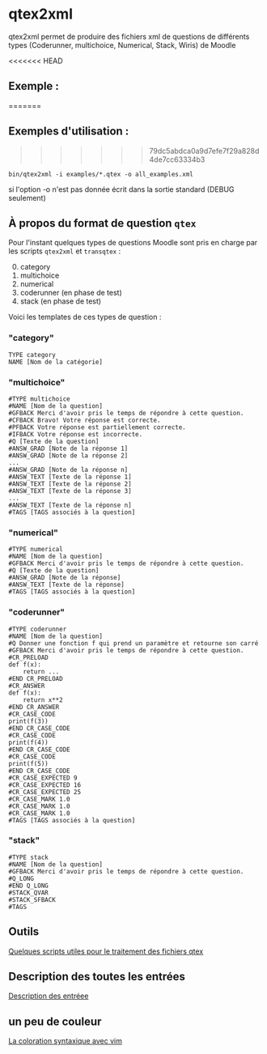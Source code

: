 # qtex2xml
qtex2xml permet de produire des fichiers xml de questions de différents types (Coderunner, multichoice, Numerical, Stack, Wiris) de Moodle

<<<<<<< HEAD
## Exemple : 
=======
## Exemples d'utilisation : 
>>>>>>> 79dc5abdca0a9d7efe7f29a828d4de7cc63334b3

    bin/qtex2xml -i examples/*.qtex -o all_examples.xml

si l'option -o n'est pas donnée écrit dans la sortie standard (DEBUG seulement)


## À propos du format de question `qtex`

Pour l'instant quelques types de questions Moodle sont pris en charge par les scripts 
`qtex2xml` et `transqtex` :

0. category
1. multichoice
2. numerical
3. coderunner (en phase de test)
3. stack      (en phase de test)

Voici les templates de ces types de question : 
### "category"
```
TYPE category
NAME [Nom de la catégorie]
```
### "multichoice"
```
#TYPE multichoice
#NAME [Nom de la question]
#GFBACK Merci d'avoir pris le temps de répondre à cette question.
#CFBACK Bravo! Votre réponse est correcte.
#PFBACK Votre réponse est partiellement correcte.
#IFBACK Votre réponse est incorrecte.
#Q [Texte de la question]
#ANSW_GRAD [Note de la réponse 1]
#ANSW_GRAD [Note de la réponse 2]
...
#ANSW_GRAD [Note de la réponse n]
#ANSW_TEXT [Texte de la réponse 1]
#ANSW_TEXT [Texte de la réponse 2]
#ANSW_TEXT [Texte de la réponse 3]
...
#ANSW_TEXT [Texte de la réponse n]
#TAGS [TAGS associés à la question]
```
### "numerical"
```
#TYPE numerical
#NAME [Nom de la question]
#GFBACK Merci d'avoir pris le temps de répondre à cette question.
#Q [Texte de la question]
#ANSW_GRAD [Note de la réponse]
#ANSW_TEXT [Texte de la réponse]
#TAGS [TAGS associés à la question]
```
### "coderunner"
```
#TYPE coderunner
#NAME [Nom de la question]
#Q Donner une fonction f qui prend un paramètre et retourne son carré
#GFBACK Merci d'avoir pris le temps de répondre à cette question.
#CR_PRELOAD
def f(x):
    return ...
#END CR_PRELOAD
#CR_ANSWER
def f(x):
    return x**2
#END CR_ANSWER
#CR_CASE_CODE
print(f(3))
#END CR_CASE_CODE
#CR_CASE_CODE
print(f(4))
#END CR_CASE_CODE
#CR_CASE_CODE
print(f(5))
#END CR_CASE_CODE
#CR_CASE_EXPECTED 9
#CR_CASE_EXPECTED 16
#CR_CASE_EXPECTED 25
#CR_CASE_MARK 1.0
#CR_CASE_MARK 1.0
#CR_CASE_MARK 1.0
#TAGS [TAGS associés à la question] 
```
### "stack"
```
#TYPE stack
#NAME [Nom de la question]
#GFBACK Merci d'avoir pris le temps de répondre à cette question.
#Q_LONG
#END Q_LONG
#STACK_QVAR 
#STACK_SFBACK 
#TAGS
```
## Outils
[Quelques scripts utiles pour le traitement des fichiers qtex](doc/utils.md)
## Description des toutes les entrées
[Description des entréee](doc/entrees.md)
## un peu de couleur
[La coloration syntaxique avec vim](doc/vim.md)
